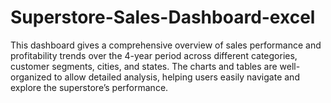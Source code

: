 # Superstore-Sales-Dashboard-excel
This dashboard gives a comprehensive overview of sales performance and profitability trends over the 4-year period across different categories, customer segments, cities, and states. The charts and tables are well-organized to allow detailed analysis, helping users easily navigate and explore the superstore’s performance.
